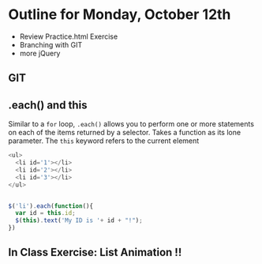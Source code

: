 # Outline for Monday, October 12th
- Review Practice.html Exercise
- Branching with GIT
- more jQuery

## GIT

## .each() and this
Similar to a `for` loop, `.each()` allows you to perform one or more statements on each of the items returned by a selector. Takes a function as its lone parameter. The `this` keyword refers to the current element
```javascript
<ul>
  <li id='1'></li>
  <li id='2'></li>
  <li id='3'></li>
</ul>


$('li').each(function(){
  var id = this.id;
  $(this).text('My ID is '+ id + "!");
})
```


## In Class Exercise: List Animation !!
